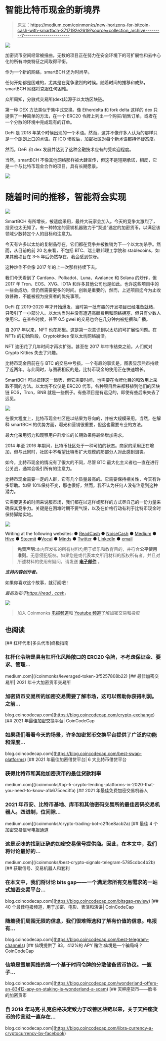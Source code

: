 # 智能比特币现金的新境界

> 原文：<https://medium.com/coinmonks/new-horizons-for-bitcoin-cash-with-smartbch-3717192e2619?source=collection_archive---------7----------------------->

![](img/72fbe69db3c6a0a19e6d198f64a98fef.png)

加密货币空间经常被扭曲，无数的项目正在努力在安全环境下的可扩展性和去中心化的所有冲突特征之间取得平衡。

作为一个新的网络，smartBCH 还为时尚早。

任何开始都是困难的，尤其是在竞争激烈的时候。随着时间的推移和成熟，smartBCH 网络将克服任何困难。

众所周知，分散式交易所(dex)起源于以太坊区块链。

第一种 DEX 方法类似于集中式交换。像 Etherdelta 和 fork delta 这样的 dex 只提供了一种简单的方法，在一个 ERC20 令牌上列出一个购买/销售订单，或者在一个分散的环境中完成现有的订单。

DeFi 是 2018 年某个时候出现的一个术语。然而，这并不像许多人认为的那样只是一个朗朗上口的术语。在 ICO 惨败后，加密社区对每个新术语都持怀疑态度。

然而，DeFi 和 dex 发展并达到了这种金融技术应有的受欢迎程度。

当然，smartBCH 不像其他网络那样被大肆宣传，但这不是短期承诺，相反，它是一个与比特币现金合作的项目，具有长期愿景。

![](img/f45130952a53784172d47cb34123d59a.png)

# 随着时间的推移，智能将会实现

![](img/5374311dd9e82104f588cc7002a1770f.png)

SmartBCH 有所增长，被适度采用，最终大玩家会加入。今天的竞争太激烈了，投资也太无知了。有一种特定的营销机器致力于“泵送”选定的加密货币，以满足该领域少数特定个人的目标和注意力。

今天有许多以太坊的复制品存在，它们都在竞争并被推销为下一个以太坊杀手。然而，从目前的前 20 名来看，不包括 BTC、瑞士联邦理工学院和 stablecoins，如果其他项目在 3-5 年后仍然存在，我会感到惊讶。

这种炒作不会像 2017 年的上一次那样持续下去。

我们今天看到了 Cardano、Polkadot、Luna、Avalance 和 Solana 的炒作，但 2017 年 Tron、EOS、XVG、IOTA 和许多其他公司也是如此。也许这些项目中的一些会成功，但仍然需要更多的时间。创新是重要的，然而，上述项目迄今为止收效甚微，不能被视为投资者的优先事项。

DeFi 在 2019-2020 年才开始爆发，当时第一批有趣的开发项目已经准备就绪，只吸引了一小部分人。以太坊当时并没有遭遇高额费用和网络拥塞，但只有少数人使用它。在某些时候，甚至 0.5 gwei 的交易也会在几分钟内被挖掘和广播。

自 2017 年以来，NFT 也在那里。这是第一次意识到以太坊的可扩展性问题。在 NFTs 的初始阶段，Cryptokitties 使以太坊网络崩溃。

NFT 油田花了几年时间才再次扩张。甚至在 2017 年牛市结束之前，人们就对 Crypto Kitties 失去了兴趣。

比特币现金目前在与 BTC 的交易中亏损。一个有趣的事实是，图表显示熊市持续了近两年。与此同时，与图表相反的是，比特币现金的使用正在快速增长。

SmartBCH 可以扭转这一趋势，但它需要时间，也需要在令牌化目的和效用上采取不同的方法。以太坊不仅仅是 ERC20 代币，各种项目后来都移植到他们的区块链 EOS，Tron，BNB 就是一些例子。有些项目是有远见的，即使有些后来失去了远见。

![](img/f45130952a53784172d47cb34123d59a.png)

在很大程度上，比特币现金社区是以结果为导向的，并被大规模采用。当然，在解释 smartBCH 的优势方面，曝光和营销很重要，但这也需要专业的方法。

最大化采用努力和观察用户群增长的长期效果将最终增加需求。

2014 年至 2016 年期间，比特币社区处于一种可怕的状态。商家的采用正在增加，但与此同时，社区中不希望比特币扩大规模的那部分人对此感到沮丧。

如今，比特币现金的情况有了很大的不同，尽管 BTC 最大化主义者也一直在进行公关战，通常会吸引所有的注意力。

比特币现金需要一定的人群，它有几个质量最高的。它需要保持相关性，今天有许多帮助。如果 10%保持不变，那也很好，然而，我不认为任何人没有注意到这种潜力。

它需要更多的时间来说服市场，我们都在以这样或那样的方式尽自己的一份力量来确保其竞争力。关键是在困难时期不要气馁，以及在价格行动有利于比特币现金时保持脚踏实地。

![](img/f45130952a53784172d47cb34123d59a.png)

Writing at the following websites: ● [ReadCash](https://read.cash/@Pantera) ● [NoiseCash](https://noise.cash/u/Pantera99) ● [Medium](/@panterabch) ● [Hive](https://hive.blog/@pantera1) ● [Steemit](https://steemit.com/@pantera1) ●[Vocal](https://vocal.media/authors/pantera) ● [Minds](https://www.minds.com/pantera99/) ● [Twitter](https://twitter.com/Panterabch) ● [LinkedIn](https://www.linkedin.com/in/panterabch/) ● [email](https://read.cash/@Pantera/localcryptos-p2p-exchange-is-now-offering-bitcoin-cash-trading-06637230#bad-link)

> **免责声明**:本内容发布的所有材料均用于娱乐和教育目的，并符合**公平使用准则**。无意侵犯版权。如果您是或代表本文所用材料的版权所有者，并且对所述材料的使用有疑问，请发送 [**电子邮件**](https://read.cash/@Pantera/cryptouknowns-battlegrounds-the-crypto-battle-royal-part-i-0ca762da#bad-link) 。

***支持内容创作者。***

如果你喜欢这个故事，就订阅吧！

*最初发布于*[*https://read . cash*](https://read.cash/@Pantera/new-horizons-for-bitcoin-cash-with-smartbch-68f8c5a0)*。*

![](img/f45130952a53784172d47cb34123d59a.png)

> 加入 Coinmonks [电报频道](https://t.me/coincodecap)和 [Youtube 频道](https://www.youtube.com/c/coinmonks/videos)了解加密交易和投资

## 也阅读

[](/coinmonks/leveraged-token-3f5257808b22) [## 杠杆代币[多头代币]终极指南

### 杠杆化令牌是具有杠杆化风险敞口的 ERC20 令牌，不考虑保证金、要求、管理…

medium.com](/coinmonks/leveraged-token-3f5257808b22) [](https://blog.coincodecap.com/crypto-exchange) [## 最佳加密交易所| 2021 年十大加密货币交易所

### 加密货币交易所的加密交易需要了解市场，这可以帮助你获得利润。之前…

blog.coincodecap.com](https://blog.coincodecap.com/crypto-exchange) [](https://blog.coincodecap.com/best-swap-platforms) [## 2021 年最佳加密交换平台| CoinCodeCap

### 如果我们看看今天的场景，许多加密货币交换平台提供了广泛的功能和深度…

blog.coincodecap.com](https://blog.coincodecap.com/best-swap-platforms) [](/coinmonks/top-5-crypto-lending-platforms-in-2020-that-you-need-to-know-a1b675cec3fa) [## 2021 年最佳加密借贷平台| 6 大比特币借贷平台

### 获得比特币和其他加密货币的最佳贷款利率

medium.com](/coinmonks/top-5-crypto-lending-platforms-in-2020-that-you-need-to-know-a1b675cec3fa) [](/coinmonks/crypto-trading-bot-c2ffce8acb2a) [## 2021 年最佳免费加密交易机器人

### 2021 年币安、比特币基地、库币和其他密码交易所的最佳密码交易机器人。四进制，位间隙…

medium.com](/coinmonks/crypto-trading-bot-c2ffce8acb2a) [](/coinmonks/best-crypto-signals-telegram-5785cdbc4b2b) [## 最佳 4 个加密交易信号电报通道

### 这是乏味的找到正确的加密交易信号提供商。因此，在本文中，我们将讨论最好的…

medium.com](/coinmonks/best-crypto-signals-telegram-5785cdbc4b2b) [](https://blog.coincodecap.com/bitsgap-review) [## 获取信号、交易机器人和套利

### 在本文中，我们将讨论 bits gap——一个满足您所有交易需求的一站式加密交易平台…

blog.coincodecap.com](https://blog.coincodecap.com/bitsgap-review) [](https://blog.coincodecap.com/best-telegram-channels) [## 40 个最佳电报频道，用于加密、电影、表演和演讲| CoinCodeCap

### 随着我们周围无限的信息，我们很难筛选和了解有价值的信息。电报有…

blog.coincodecap.com](https://blog.coincodecap.com/best-telegram-channels) [](https://blog.coincodecap.com/wonderland-offers-an-83412-apy-on-staking-is-wonderland-a-scam) [## 仙境提供了 83，412%的 APY 赌注:仙境是一个骗局吗？CoinCodeCap

### 仙境是雪崩网络的第一个基于时间令牌的分散储备货币协议。一篮子…

blog.coincodecap.com](https://blog.coincodecap.com/wonderland-offers-an-83412-apy-on-staking-is-wonderland-a-scam) [](https://blog.coincodecap.com/libra-currency-a-cryptocurrency-by-facebook) [## 天秤座货币——脸书的加密货币

### 自 2018 年马克·扎克伯格决定致力于改善区块链以来，关于天秤座货币的传言就一直存在…

blog.coincodecap.com](https://blog.coincodecap.com/libra-currency-a-cryptocurrency-by-facebook)